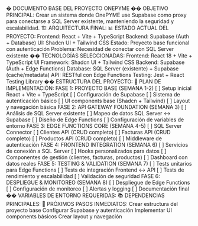 � DOCUMENTO BASE DEL PROYECTO ONEPYME
�� OBJETIVO PRINCIPAL:
Crear un sistema donde OnePYME use Supabase como proxy para conectarse a SQL Server existente, manteniendo la seguridad y escalabilidad.
🏗️ ARQUITECTURA FINAL:
📊 ESTADO ACTUAL DEL PROYECTO:
Frontend: React + Vite + TypeScript
Backend: Supabase (Auth + Database)
UI: Shadcn UI + Tailwind CSS
Estado: Proyecto base funcional con autenticación
Problema: Necesidad de conectar con SQL Server existente
�� TECNOLOGÍAS SELECCIONADAS:
Frontend: React 18 + Vite + TypeScript
UI Framework: Shadcn UI + Tailwind CSS
Backend: Supabase (Auth + Edge Functions)
Database: SQL Server (existente) + Supabase (cache/metadata)
API: RESTful con Edge Functions
Testing: Jest + React Testing Library
�� ESTRUCTURA DEL PROYECTO:
🚀 PLAN DE IMPLEMENTACIÓN:
FASE 1: PROYECTO BASE (SEMANA 1-2)
[ ] Setup inicial React + Vite + TypeScript
[ ] Configuración de Supabase
[ ] Sistema de autenticación básico
[ ] UI components base (Shadcn + Tailwind)
[ ] Layout y navegación básica
FASE 2: API GATEWAY FOUNDATION (SEMANA 3)
[ ] Análisis de SQL Server existente
[ ] Mapeo de datos SQL Server ↔ Supabase
[ ] Diseño de Edge Functions
[ ] Configuración de variables de entorno
FASE 3: EDGE FUNCTIONS CORE (SEMANA 4-5)
[ ] SQL Server Connector
[ ] Clientes API (CRUD completo)
[ ] Facturas API (CRUD completo)
[ ] Productos API (CRUD completo)
[ ] Middleware de autenticación
FASE 4: FRONTEND INTEGRATION (SEMANA 6)
[ ] Servicios de conexión a SQL Server
[ ] Hooks personalizados para datos
[ ] Componentes de gestión (clientes, facturas, productos)
[ ] Dashboard con datos reales
FASE 5: TESTING & VALIDATION (SEMANA 7)
[ ] Tests unitarios para Edge Functions
[ ] Tests de integración Frontend ↔ API
[ ] Tests de rendimiento y escalabilidad
[ ] Validación de seguridad
FASE 6: DESPLIEGUE & MONITOREO (SEMANA 8)
[ ] Despliegue de Edge Functions
[ ] Configuración de monitoreo
[ ] Alertas y logging
[ ] Documentación final
�� VARIABLES DE ENTORNO REQUERIDAS:
📚 DEPENDENCIAS PRINCIPALES:
🎯 PRÓXIMOS PASOS INMEDIATOS:
Crear estructura del proyecto base
Configurar Supabase y autenticación
Implementar UI components básicos
Crear layout y navegación